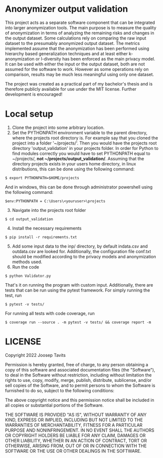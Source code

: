 # Anonymizer output validation
This project acts as a separate software component that can be integrated into larger anonymization tools. The main purpose is to measure the quality of anonymization in terms of analyzing the remaining risks and changes in the output dataset. Some calculations rely on comparing the raw input dataset to the presumably anonymized output dataset. The metrics implemented assume that the anonymization has been performed using hierarchy based generalization techniques and at least either k-anonymization or l-diversity has been enforced as the main privacy model. It can be used with either the input or the output dataset, both are not assumed for the software to work. However as some operations rely on comparison, results may be much less meaningful using only one dataset.

The project was created as a practical part of my bachelor's thesis and is therefore publicly available for use under the MIT license. Further development is encouraged!

# Local setup
1. Clone the project into some arbitrary location.
2. Set the PYTHONPATH environment variable to the parent directory, where the projects root directory is.
For example say that you cloned the project into a folder '~/projects/'. Then you would have the projects
root directory 'output_validation' in your projects folder. In order for Python to find modules correctly
you would have to set PYTHONPATH equal to ~/projects/, **not ~/projects/output_validation/**.
Assuming that the directory projects exists in your users home directory,
in linux distributions, this can be done using the following command:
```
$ export PYTHONPATH=$HOME/projects
```
And in windows, this can be done through administrator powershell using the following command:
```
$env:PYTHONPATH = C:\Users\<youruser>\projects
```
3. Navigate into the projects root folder
```
$ cd output_validation
```
4. Install the necessary requirements
```
$ pip install -r requirements.txt
```
5. Add some input data to the inp/ directory, by default indata.csv and outdata.csv are looked for. 
Additionally, the configuration file conf.txt should be modified according to the privacy models and
anonymization methods used.
6. Run the code
```
$ python Validator.py
```


That's it on running the program with custom input. Additionally, there are tests that can be run
using the pytest framework. For simply running the test, run
```
$ pytest -v tests/
```
For running all tests with code coverage, run
```
$ coverage run --source . -m pytest -v tests/ && coverage report -m
```

# LICENSE

Copyright 2022 Joosep Tavits

Permission is hereby granted, free of charge, to any person obtaining a copy of this software and associated documentation files (the "Software"), to deal in the Software without restriction, including without limitation the rights to use, copy, modify, merge, publish, distribute, sublicense, and/or sell copies of the Software, and to permit persons to whom the Software is furnished to do so, subject to the following conditions:

The above copyright notice and this permission notice shall be included in all copies or substantial portions of the Software.

THE SOFTWARE IS PROVIDED "AS IS", WITHOUT WARRANTY OF ANY KIND, EXPRESS OR IMPLIED, INCLUDING BUT NOT LIMITED TO THE WARRANTIES OF MERCHANTABILITY, FITNESS FOR A PARTICULAR PURPOSE AND NONINFRINGEMENT. IN NO EVENT SHALL THE AUTHORS OR COPYRIGHT HOLDERS BE LIABLE FOR ANY CLAIM, DAMAGES OR OTHER LIABILITY, WHETHER IN AN ACTION OF CONTRACT, TORT OR OTHERWISE, ARISING FROM, OUT OF OR IN CONNECTION WITH THE SOFTWARE OR THE USE OR OTHER DEALINGS IN THE SOFTWARE.
